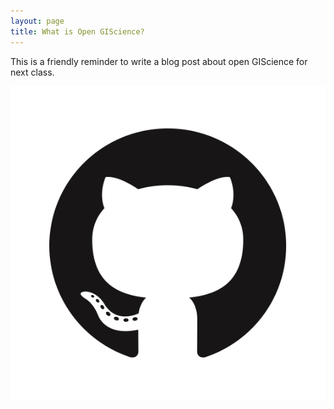 ```yaml
---
layout: page
title: What is Open GIScience?
---
```


This is a friendly reminder to write a blog post about open GIScience for next class.

![GitHub Logo](assets/GitHub-Mark.png)
